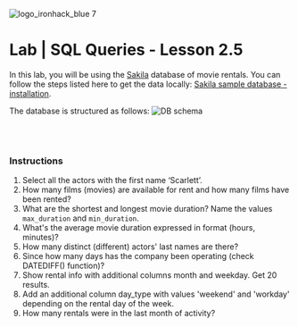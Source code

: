 ![logo_ironhack_blue 7](https://user-images.githubusercontent.com/23629340/40541063-a07a0a8a-601a-11e8-91b5-2f13e4e6b441.png)

# Lab | SQL Queries - Lesson 2.5

In this lab, you will be using the [Sakila](https://dev.mysql.com/doc/sakila/en/) database of movie rentals. You can follow the steps listed here to get the data locally: [Sakila sample database - installation](https://dev.mysql.com/doc/sakila/en/sakila-installation.html).

The database is structured as follows:
![DB schema](https://education-team-2020.s3-eu-west-1.amazonaws.com/data-analytics/database-sakila-schema.png)

<br><br>

### Instructions

1. Select all the actors with the first name ‘Scarlett’.
2. How many films (movies) are available for rent and how many films have been rented?
3. What are the shortest and longest movie duration? Name the values `max_duration` and `min_duration`.
4. What's the average movie duration expressed in format (hours, minutes)?
5. How many distinct (different) actors' last names are there?
6. Since how many days has the company been operating (check DATEDIFF() function)?
7. Show rental info with additional columns month and weekday. Get 20 results.
8. Add an additional column day_type with values 'weekend' and 'workday' depending on the rental day of the week.
9. How many rentals were in the last month of activity?
